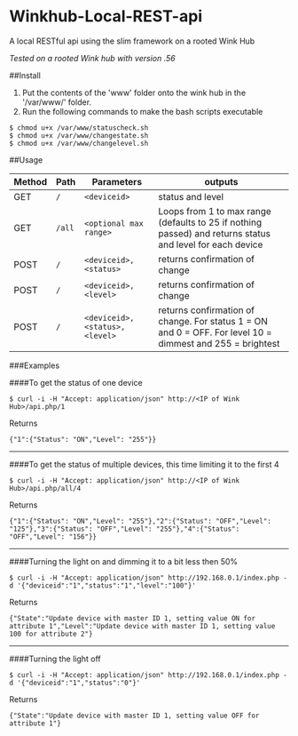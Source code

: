 # Winkhub-Local-REST-api
A local RESTful api using the slim framework on a rooted Wink Hub

*Tested on a rooted Wink hub with version .56*

##Install
1. Put the contents of the 'www' folder onto the wink hub in the '/var/www/' folder.
2. Run the following commands to make the bash scripts executable
```
$ chmod u+x /var/www/statuscheck.sh
$ chmod u+x /var/www/changestate.sh
$ chmod u+x /var/www/changelevel.sh
```

##Usage

Method | Path | Parameters | outputs
--- | --- | --- | ---
GET | `/` | `<deviceid>` | status and level
GET | `/all` | `<optional max range>` | Loops from 1 to max range (defaults to 25 if nothing passed) and returns status and level for each device
POST | `/` | `<deviceid>, <status>` | returns confirmation of change
POST | `/` | `<deviceid>, <level>` | returns confirmation of change
POST | `/` | `<deviceid>, <status>, <level>` | returns confirmation of change. For status 1 = ON and 0 = OFF. For level 10 = dimmest and 255 = brightest

###Examples

####To get the status of one device
```
$ curl -i -H "Accept: application/json" http://<IP of Wink Hub>/api.php/1
```

Returns

```
{"1":{"Status": "ON","Level": "255"}}
```

---
####To get the status of multiple devices, this time limiting it to the first 4
```
$ curl -i -H "Accept: application/json" http://<IP of Wink Hub>/api.php/all/4
```

Returns

```
{"1":{"Status": "ON","Level": "255"},"2":{"Status": "OFF","Level": "125"},"3":{"Status": "OFF","Level": "255"},"4":{"Status": "OFF","Level": "156"}}
```
---
####Turning the light on and dimming it to a bit less then 50% 
```
$ curl -i -H "Accept: application/json" http://192.168.0.1/index.php -d '{"deviceid":"1","status":"1","level":"100"}'
```

Returns

```
{"State":"Update device with master ID 1, setting value ON for attribute 1","Level":"Update device with master ID 1, setting value 100 for attribute 2"}
```
---
####Turning the light off
```
$ curl -i -H "Accept: application/json" http://192.168.0.1/index.php -d '{"deviceid":"1","status":"0"}'
```

Returns

```
{"State":"Update device with master ID 1, setting value OFF for attribute 1"}
```
